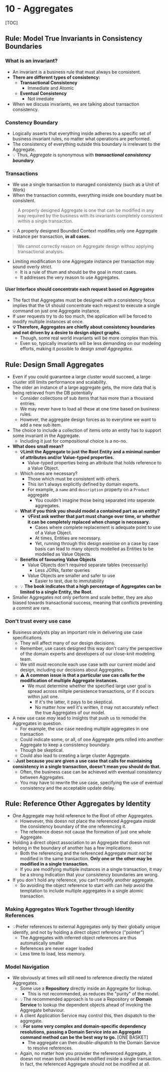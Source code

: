 # 10 - Aggregates

[TOC]

## Rule: Model True Invariants in Consistency Boundaries

### What is an invariant?

- An invariant is a business rule that must always be consistent.
- **There are different types of consistency:**
  - **Transactional Consistency**
    - Immediate and Atomic
  - **Eventual Consistency**
    - Not imediate
- When we discuss invariants, we are talking about transaction consistency.

### Constency Boundary

- Logically asserts that everything inside adheres to a specific set of business invariant rules, no matter what operations are performed.
- The consistency of everything outside this boundary is irrelevant to the Aggregate.
- 💡 Thus, *Aggregate* is synonymous with ***transactional consistency boundary***.

### Transactions

- We use a single transaction to managed consistency (such as a Unit of Work)
- When the transaction commits, everything inside one boundary must be consistent.

> A properly designed Aggregate is one that can be modified in any way required by the business with its invariants completely consistent within a single transaction.

- 💡 A properly designed Bounded Context modifies only one Aggregate instance per transaction, **in all cases.**

> We cannot correctly reason on Aggregate design withou applying transactional analysis.

- Limiting modification to one Aggregate instance per transaction may sound overly strict.
  - It is a rule of thum and should be the goal in most cases.
  - It addresses the very reason to use Aggregates.

#### User Interface should concentrate each request based on Aggregates

- The fact that Aggregates must be designed with a consistency focus implies that the UI should concentrate each request to execute a single command on just one Aggregate instance.
- If user requests try to do too much, the application will be forced to modify multiple instances at once.
- **💡 Therefore, Aggregates are chiefly about consistency boundaries and not driven by a desire to design object graphs.**
  - Though, some real world invariants will be more complex than this.
  - Even so, typically invariants will be less demanding on our modeling efforts, making it possible to design *small Aggregates*.

## Rule: Design Small Aggregates

- Even if you could guarantee a large cluster would succeed, a large cluster still limits performance and scalability.
- The older an instance of a large aggregate gets, the more data that is being retrieved from the DB potentially
  - Consider collections of sub items that has more than a thousand entries.
  - We may never have to load all these at one time based on business rules.
  - However, the aggregate design forces as to everytime we want to add a new sub item.
- The choice to include a collection of items onto an entity has to support some invariant in the Aggregate.
  - Including it just for compositional choice is a no-no.
- **What does small mean?**
  - **💡Limit the Aggregate to just the Root Entity and a minimal number of attributes and/or Value-typed properties.**
    - Value-typed properties being an attribute that holds reference to a Value Object.
  - Which ones are necessary?
    - Those which must be consistent with others.
    - This isn't always explicitly defined by domain experts.
    - For example, a `name` and `description` property on a `Product` aggregate
      - You couldn't imagine those being separated into seperate aggregates.
  - **What if you think you should model a contained part as an entity?**
    - **💡First ask wether that part must change over time, or whether it can be completely replaced when change is necessary.**
      - Cases where complete replacement is adequate point to use of a Value Object.
      - At times, Entities are necessary.
      - Yet, running through this design exercise on a case by case basis can lead to many objects modelled as Entities to be modelled as Value Objects.
  - **Benefits of favouring Value Objects**
    - Value Objects don't required separate tables (necessarily)
      - Less JOINs, faster queries
    - Value Objects are smaller and safer to use
      - Easier to test, due to immutability
  - 💡 **The book indicates that a high percentage of Aggregates can be limited to a single Entity, the Root.**
- Smaller Aggregates not only perform and scale better, they are also biased towards transactional success, meaning that conflicts preventing a commit are rare.

### Don't trust every use case

- Business analysts play an important role in delivering use case specifications
  - They will affect many of our design decisions.
  - Remember, use cases designed this way don't carry the perspective of the domain experts and developers of our close-knit modeling team.
  - We still must reconcile each use case with our current model and design, including our decisions about Aggregates.
  - ⚠️ **A common issue is that a particular use cas calls for the modification of multiple Aggregate instances.**
    - We must determine whether the specified large user goal is spread across miltple persistence transactions, or if it occurs within just one.
      - If it's the latter, it pays to be skeptical.
      - No matter how well it's written, it may not accurately reflect the true Aggregates of our model.
- A new use case _may_ lead to insights that push us to remodel the Aggregates in question.
  - For example, the use case needing multiple aggregates in one transaction
  - Could indicate some, or all, of one Aggregate gets rolled into another Aggregate to keep a consistency boundary.
  - Though be skeptical.
  - Could also lead to creating a large cluster Aggregate.
- 💡**Just because you are given a use case that calls for maintaining consistency in a single transaction, doesn't mean you should do that.**
  - Often, the business case can be achieved with eventual consistency between Aggregates.
  - You may have to rewrite the use case, specifying the use of eventual consistency and the acceptable update delay.

## Rule: Reference Other Aggregates by Identity

- One Aggregate may hold reference to the Root of other Aggregates.
  - Howevever, this doesn not place the referenced Aggregate *inside* the consistency boundary of the one referencing it.
  - The reference doesn not cause the formation of just one whole Aggregate.
- Holding a direct object association to an Aggregate that doesn not belong in the boundary of another has a few implications:
  - Both the referencing and the referenced Aggregate *must not* be modified in the same transaction. **Only one or the other may be modified in a single transaction.**
  - If you are modifying multiple instances in a single transaction, it may be a strong indication that your consistency boundaries are wrong.
- If you don't hold any reference, you can't modify another aggregate.
  - So avoiding the object reference to start with can help avoid the temptation to include multiple aggregates in a single atomic transaction.

### Making Aggregates Work Together through Identity References

- 💡Prefer references to external Aggregates only by their globally unique identify, and not by holding a direct object reference ("pointer")
  - The Aggregates with inferred object references are thus automatically smaller
  - References are never eager loaded
  - Less time to load, less memory.

### Model Navigation

- We obviously at times will still need to reference directly the related Aggregates.
  - Some use a **Repository** directly inside an Aggregate for lookup. 
    - This is not recommended, as reduces the "purity" of the model.
  - 💡The recommended approach is to use a Repository or **Domain Service** to lookup the dependent objects ahead of invoking the Aggregate behaviour.
  - A client Application Service may control this, then dispatch to the aggregate.
  - 💡**For some very complex and domain-specific dependency resolutions, passing a Domain Service into an Aggregate command method can be the best way to go.** [ONE BASKET]
    - The aggregate can then *double-dispatch* to the Domain Service to resolve references.
  - Again, no matter how you provider the referenced Aggregate, it doesn not mean both should be modified inside a single transaction. In fact, the referenced Aggregate should not be modified at all.